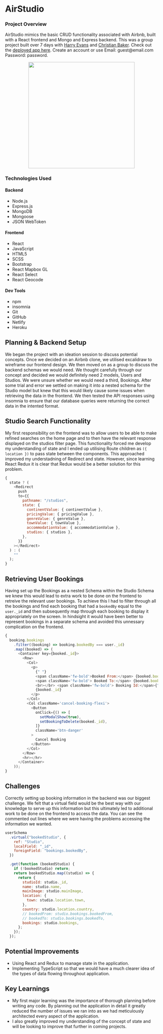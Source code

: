 # AirStudio

### Project Overview

AirStudio mimics the basic CRUD functionality associated with Airbnb, built with a React frontend and Mongo and Express backend. This was a group project built over 7 days with [Harry Evans](https://github.com/hatch9191) and [Christian Baker](https://github.com/Majoggy). Check out the [deployed app here](https://airstudio-project.netlify.app/). Create an account or use Email: guest<span>@email.com</span> Password: password.

<p align="center">
  <img style="height:350px;width:auto" src="https://res.cloudinary.com/dk0r9bcxy/image/upload/v1633015744/portfolio-website/Screenshot_2021-09-30_at_16.28.16_adbkxe.png" />
</p>

### Technologies Used

#### Backend

- Node.js
- Express.js
- MongoDB
- Mongoose
- JSON WebToken

#### Frontend

- React
- JavaScript
- HTML5
- SCSS
- Bootstrap
- React Mapbox GL
- React Select
- React Geocode

#### Dev Tools

- npm
- insomnia
- Git
- GitHub
- Netlify
- Heroku

## Planning & Backend Setup

We began the project with an ideation session to discuss potential concepts. Once we decided on an Airbnb clone, we utilised excalidraw to wireframe our frontend design. We then moved on as a group to discuss the backend schemas we would need. We thought carefully through our concept and decided we would definitely need 2 models, Users and Studios. We were unsure whether we would need a third, Bookings. After some trial and error we settled on making it into a nested schema for the Studio model but knew that this would likely cause some issues when retrieving the data in the frontend. We then tested the API responses using insomnia to ensure that our database queries were returning the correct data in the intented format.

## Studio Search Functionality

My first responsibility on the frontend was to allow users to be able to make refined searches on the home page and to then have the relevant response displayed on the studios filter page. This functionality forced me develop my understanding of state and I ended up utilising Route children as `({ location })` to pass state between the components. This approached improved my understadning of Redirect and state. However, since learning React Redux it is clear that Redux would be a better solution for this problem.

```javascript
{
  state ? (
    <Redirect
      push
      to={{
        pathname: "/studios",
        state: {
          continentValue: { continentValue },
          pricingValue: { pricingValue },
          genreValue: { genreValue },
          townValue: { townValue },
          accommodationValue: { accommodationValue },
          studios: { studios },
        },
      }}
    ></Redirect>
  ) : (
    ""
  );
}
```

## Retrieving User Bookings

Having set up the Bookings as a nested Schema within the Studio Schema we knew this would lead to extra work to be done on the frontend to retreive the relevant user bookings. To achieve this I had to filter through all the bookings and find each booking that had a `bookedBy` equal to the `user._id` and then subsequently map through each booking to display it appropriately on the screen. In hindsight it would have been better to represent bookings in a separate schema and avoided this unnessary complication on the frontend.

```javascript
{
  booking.bookings
    .filter((booking) => booking.bookedBy === user._id)
    .map((booked) => (
      <Container key={booked._id}>
        <Row>
          <Col>
            <p>
              {" "}
              <span className='fw-bold'>Booked From:</span> {booked.bookedFrom} <br></br>{" "}
              <span className='fw-bold'> Booked To:</span> {booked.bookedTo}
              <br></br> <span className='fw-bold'> Booking Id:</span>{" "}
              {booked._id}
            </p>
          </Col>
          <Col className='cancel-booking-flexi'>
            <Button
              onClick={() => [
                setModalShow(true),
                setBookingToDelete(booked._id),
              ]}
              className='btn-danger'
            >
              Cancel Booking
            </Button>
          </Col>
        </Row>
        <hr></hr>
      </Container>
    ));
}
```

## Challenges

Correctly setting up booking information in the backend was our biggest challenge. We felt that a virtual field would be the best way with our knowledge to serve up this information but this ultimately led to additional work to be done on the frontend to access the data. You can see the commented out lines where we were having the problems accessing the information we wanted.

```javascript
userSchema
  .virtual("bookedStudio", {
    ref: "Studio",
    localField: "_id",
    foreignField: "bookings.bookedBy",
  })

  .get(function (bookedStudio) {
    if (!bookedStudio) return;
    return bookedStudio.map((studio) => {
      return {
        studioId: studio._id,
        name: studio.name,
        mainImage: studio.mainImage,
        location: {
          town: studio.location.town,
        },
        country: studio.location.country,
        // bookedFrom: studio.bookings.bookedFrom,
        // bookedTo: studio.bookings.bookedTo,
        bookings: studio.bookings,
      };
    });
  });
```

## Potential Improvements

- Using React and Redux to manage state in the application.
- Implementing TypeScript so that we would have a much clearer idea of the types of data flowing throughout application.

## Key Learnings

- My first major learning was the importance of thorough planning before writing any code. By planning out the application in detail it greatly reduced the number of issues we ran into as we had meticulously architected every aspect of the application.
- I also greatly improved my understanding of the concept of state and will be looking to improve that further in coming projects.
